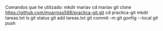 Comandos que he utilizado:
mkdir mariav
cd mariav
git clone https://github.com/mvarross568/practica-git.git
cd practica-git
mkdir tareas.txt
ls
git status
git add tareas.txt
git commit -m
git gonfig --local
git push
